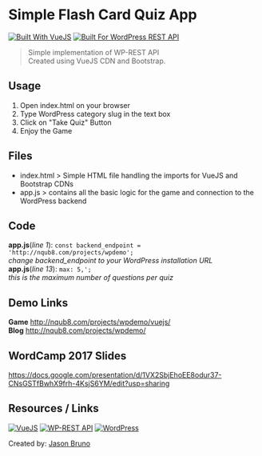 # Simple Flash Card Quiz App
[![Built With VueJS](https://img.shields.io/badge/BuiltWith-VueJS-brightgreen.svg)](https://vuejs.org/) [![Built For WordPress REST API](https://img.shields.io/badge/BuiltFor-WPRESTAPI-lightgrey.svg)](http://v2.wp-api.org/)

>Simple implementation of WP-REST API  
Created using VueJS CDN and Bootstrap. 


## Usage
1. Open index.html on your browser
2. Type WordPress category slug in the text box
3. Click on "Take Quiz" Button
4. Enjoy the Game

## Files
* index.html > Simple HTML file handling the imports for VueJS and Bootstrap CDNs  
* app.js > contains all the basic logic for the game and connection to the WordPress backend  

## Code
**app.js**(*line 1*): `const backend_endpoint = 'http://nqub8.com/projects/wpdemo';`  
*change backend_endpoint to your WordPress installation URL*  
**app.js**(*line 13*): `max: 5,';`  
*this is the maximum number of questions per quiz*  

## Demo Links
**Game** http://nqub8.com/projects/wpdemo/vuejs/  
**Blog** http://nqub8.com/projects/wpdemo/

## WordCamp 2017 Slides
https://docs.google.com/presentation/d/1VX2SbjEhoEE8odur37-CNsGSTfBwhX9frh-4KsjS6YM/edit?usp=sharing

## Resources / Links
[![VueJS](https://vuejs.org/images/logo.png)](https://vuejs.org/)
[![WP-REST API](http://v2.wp-api.org/assets/images/banner.jpg)](http://v2.wp-api.org/)
[![WordPress](https://s.w.org/about/images/logos/wordpress-logo-hoz-rgb.png)](https://wordpress.org)

Created by: [Jason Bruno](https://jasonbruno.net)